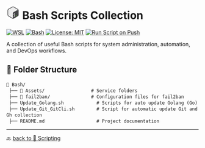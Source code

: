 # <img src="../Assets/icons8-bash-48.svg" width=35>  Bash Scripts Collection  

[![WSL](https://img.shields.io/badge/WSL-Microsoft-blue?style=flat&logo=linux&logoColor=white&logoSize=auto&labelColor=4E9A06)](https://learn.microsoft.com/en-us/windows/wsl/about)
[![Bash](https://img.shields.io/badge/GNU%20Bash-4EAA25?style=flat&logo=gnubash&logoColor=white&logoSize=auto&labelColor=black)](https://www.gnu.org/software/bash/)
[![License: MIT](https://img.shields.io/badge/License-MIT-green.svg)](https://opensource.org/licenses/MIT)
[![Run Script on Push](https://github.com/KR-Sew/Scripting/actions/workflows/bash.yml/badge.svg)](https://github.com/KR-Sew/Scripting/actions/workflows/bash.yml)

A collection of useful Bash scripts for system administration, automation, and DevOps workflows.  

## 📂 Folder Structure  

```plaintext
📂 Bash/
 ├── 📄 Assets/                 # Service folders
 ├── 📄 fail2ban/               # Configuration files for fail2ban
 ├── Update_Golang.sh            # Scripts for auto update Golang (Go)
 ├── Update_Git_GitCli.sh        # Script for automatic update Git and Gh collection
 ├── README.md                   # Project documentation
```

---

🔙 [back to 📂 Scripting](../)
